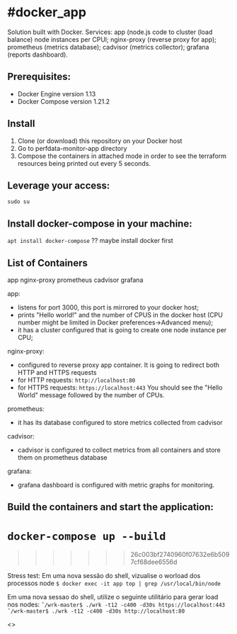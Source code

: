 #docker_app
====================

Solution built with Docker. Services:
app (node.js code to cluster (load balance) node instances per CPUl;
nginx-proxy (reverse proxy for app);
prometheus (metrics database);
cadvisor (metrics collector);
grafana (reports dashboard).

## Prerequisites:

* Docker Engine version 1.13
* Docker Compose version 1.21.2

## Install

1. Clone (or download) this repository on your Docker host
2. Go to perfdata-monitor-app directory
3. Compose the containers in attached mode in order to see the terraform resources being printed out every 5 seconds.

## Leverage your access:
`sudo su`
## Install docker-compose in your machine:
`apt install docker-compose`
?? maybe install docker first

## List of Containers
app
nginx-proxy
prometheus
cadvisor
grafana


app: 
- listens for port 3000, this port is mirrored to your docker host;
- prints "Hello world!" and the number of CPUS in the docker host (CPU number might be limited in Docker preferences->Advanced menu);
- it has a cluster configured that is going to create one node instance per CPU;

nginx-proxy:
- configured to reverse proxy app container. It is going to redirect both HTTP and HTTPS requests 
- for HTTP requests: `http://localhost:80`
- for HTTPS requests: `https://localhost:443`
You should see the "Hello World" message followed by the number of CPUs.

prometheus:
- it has its database configured to store metrics collected from cadvisor


cadvisor:
- cadvisor is configured to collect metrics from all containers and store them on prometheus database


grafana:
- grafana dashboard is configured with metric graphs for monitoring.



## Build the containers and start the application:
`docker-compose up --build`
=======
>>>>>>> 26c003bf2740960f07632e6b5097cf68dee6556d




Stress test: 
Em uma nova sessão do shell, vizualise o worload dos processos node
`$ docker exec -it app top | grep /usr/local/bin/node`

Em uma nova sessao do shell, utilize o seguinte utilitário para gerar load nos nodes:
`˜/wrk-master$ ./wrk -t12 -c400 -d30s https://localhost:443`
`˜/wrk-master$ ./wrk -t12 -c400 -d30s http://localhost:80`

<<pictures>>